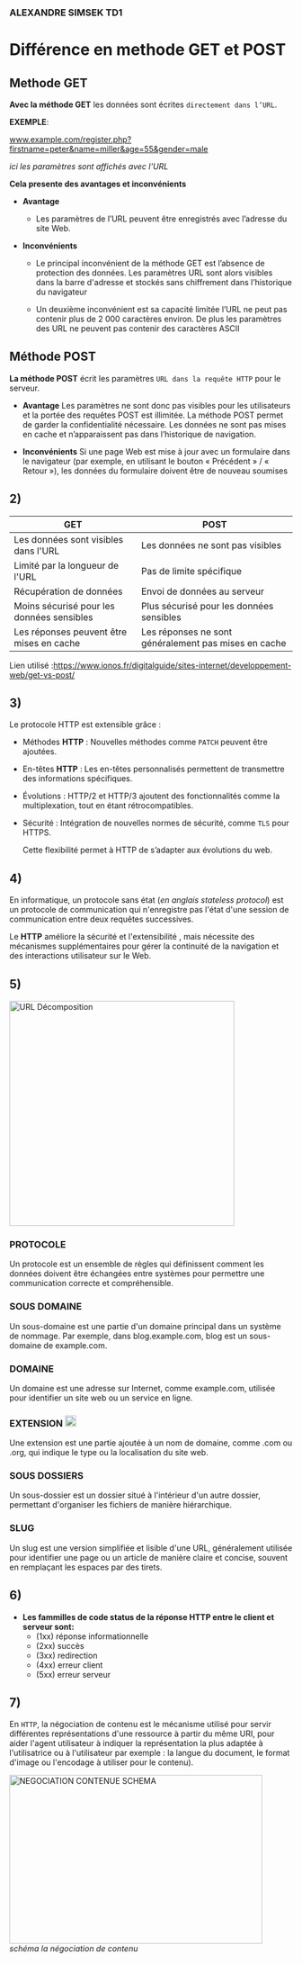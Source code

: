 ### ALEXANDRE SIMSEK TD1

# Différence en methode  **GET** et **POST**

## Methode **GET**


**Avec la méthode GET** les données sont écrites `directement dans l’URL`.

__EXEMPLE__:

www.example.com/register.php?firstname=peter&name=miller&age=55&gender=male

  _ici les paramètres sont affichés avec l'URL_

__Cela presente des  **avantages** et **inconvénients**__  


* __Avantage__
  -  Les paramètres de l’URL peuvent être enregistrés avec l’adresse du site Web.
 


* __Inconvénients__
  -  Le principal inconvénient de la méthode GET est l’absence de protection des données.
       Les paramètres URL sont alors visibles dans la barre d'adresse et stockés sans chiffrement dans l’historique du navigateur

  -  Un deuxième inconvénient est sa capacité limitée l’URL ne peut pas contenir plus de 2 000 caractères environ.
        De plus les paramètres des URL ne peuvent pas contenir des caractères ASCII


## Méthode **POST**     

__La méthode POST__ écrit les paramètres `URL dans la requête HTTP` pour le serveur.

* __Avantage__
Les paramètres ne sont donc pas visibles pour les utilisateurs et la portée des requêtes POST est illimitée.
La méthode POST permet de garder la confidentialité nécessaire. Les données ne sont pas mises en cache et n’apparaissent pas dans l’historique de navigation.


* __Inconvénients__
 Si une page Web est mise à jour avec un formulaire dans le navigateur (par exemple, en utilisant le bouton « Précédent » / « Retour »), les données du formulaire doivent être de nouveau soumises 



## 2)


| **GET**                                   | **POST**                                 |
|---------------------------------------|---------------------------------------|
| Les données sont visibles dans l'URL  | Les données ne sont pas visibles      |
| Limité par la longueur de l'URL       | Pas de limite spécifique              |
| Récupération de données               | Envoi de données au serveur           |
| Moins sécurisé pour les données sensibles | Plus sécurisé pour les données sensibles |
| Les réponses peuvent être mises en cache | Les réponses ne sont généralement pas mises en cache |

Lien utilisé :https://www.ionos.fr/digitalguide/sites-internet/developpement-web/get-vs-post/

## 3)

Le protocole HTTP est extensible grâce :

- Méthodes **HTTP** : Nouvelles méthodes comme `PATCH` peuvent être ajoutées.
- En-têtes **HTTP** : Les en-têtes personnalisés permettent de transmettre des informations spécifiques.
- Évolutions : HTTP/2 et HTTP/3 ajoutent des fonctionnalités comme la multiplexation, tout en étant rétrocompatibles.
- Sécurité : Intégration de nouvelles normes de sécurité, comme `TLS` pour HTTPS.

  Cette flexibilité permet à HTTP de s’adapter aux évolutions du web.

 ## 4)

  En informatique, un protocole sans état (_en anglais stateless protocol_)
  est un protocole de communication qui n'enregistre pas l'état d'une session de communication entre deux requêtes successives.

  Le **HTTP** améliore la sécurité et l'extensibilité , mais nécessite des mécanismes supplémentaires pour gérer la continuité de la navigation et des interactions utilisateur sur le Web.

## 5)

<img src="https://www.aurone.com/wp-content/uploads/blog/inline/images/anatomie-dune-url-siteweb.jpg" alt="URL Décomposition" width="400" height="400"> 

### **PROTOCOLE** 
Un protocole est un ensemble de règles qui définissent comment les données doivent être échangées entre systèmes pour permettre une communication correcte et compréhensible.

### **SOUS DOMAINE** 
Un sous-domaine est une partie d'un domaine principal dans un système de nommage. Par exemple, dans blog.example.com, blog est un sous-domaine de example.com.

### **DOMAINE**
Un domaine est une adresse sur Internet, comme example.com, utilisée pour identifier un site web ou un service en ligne.

### **EXTENSION**  <img src="https://www.apyart.com/3853-large_default/bleu-pastel-clair.jpg" alt="BLEU CLAIR" width="20" height="20"> 
Une extension est une partie ajoutée à un nom de domaine, comme .com ou .org, qui indique le type ou la localisation du site web.


### **SOUS DOSSIERS** 
Un sous-dossier est un dossier situé à l'intérieur d'un autre dossier, permettant d'organiser les fichiers de manière hiérarchique.

### **SLUG** 
Un slug est une version simplifiée et lisible d'une URL, généralement utilisée pour identifier une page ou un article de manière claire et concise, souvent en remplaçant les espaces par des tirets.


## 6)
* __Les **fammilles** de code status de la réponse HTTP entre le client et serveur sont:__
  - (1xx) réponse informationnelle
  - (2xx) succès
  - (3xx) redirection
  - (4xx) erreur client
  - (5xx) erreur serveur

## 7)
En `HTTP`, la négociation de contenu est le mécanisme utilisé pour servir différentes représentations d'une ressource à partir du même URI, 
pour aider l'agent utilisateur à indiquer la représentation la plus adaptée à l'utilisatrice ou à l'utilisateur par exemple : la langue du document, le format d'image ou l'encodage à utiliser pour le contenu).

<img src="https://developer.mozilla.org/fr/docs/Web/HTTP/Content_negotiation/httpnego.png" alt="NEGOCIATION CONTENUE SCHEMA" width="450" height="300"> _schéma la négociation de contenu_
